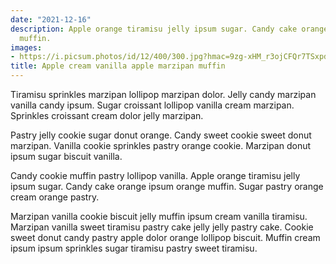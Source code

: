 ```yaml
---
date: "2021-12-16"
description: Apple orange tiramisu jelly ipsum sugar. Candy cake orange ipsum orange
  muffin.
images:
- https://i.picsum.photos/id/12/400/300.jpg?hmac=9zg-xHM_r3ojCFQr7TSxpdObZ1pu3V2Yl2gafwcKcDs
title: Apple cream vanilla apple marzipan muffin
---
```


Tiramisu sprinkles marzipan lollipop marzipan dolor. Jelly candy marzipan vanilla candy ipsum. Sugar croissant lollipop vanilla cream marzipan. Sprinkles croissant cream dolor jelly marzipan. 

Pastry jelly cookie sugar donut orange. Candy sweet cookie sweet donut marzipan. Vanilla cookie sprinkles pastry orange cookie. Marzipan donut ipsum sugar biscuit vanilla. 

Candy cookie muffin pastry lollipop vanilla. Apple orange tiramisu jelly ipsum sugar. Candy cake orange ipsum orange muffin. Sugar pastry orange cream orange pastry. 

Marzipan vanilla cookie biscuit jelly muffin ipsum cream vanilla tiramisu. Marzipan vanilla sweet tiramisu pastry cake jelly jelly pastry cake. Cookie sweet donut candy pastry apple dolor orange lollipop biscuit. Muffin cream ipsum ipsum sprinkles sugar tiramisu pastry sweet tiramisu. 
